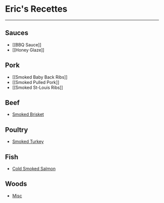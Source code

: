 # Eric's Recettes

---

## Sauces
- [[BBQ Sauce]]
- [[Honey Glaze]]

## Pork
- [[Smoked Baby Back Ribs]]
- [[Smoked Pulled Pork]]
- [[Smoked St-Louis Ribs]]

## Beef

- [Smoked Brisket](Smoked%20Brisket.md)

## Poultry

- [Smoked Turkey](./poultry/smoked-turkey.md)

## Fish

- [Cold Smoked Salmon](Cold%20Smoked%20Salmon.md)

## Woods

- [Misc](./wood/info.md)
